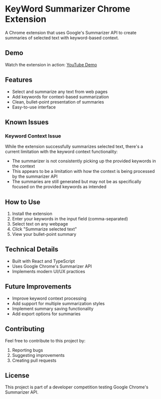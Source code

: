 # KeyWord Summarizer Chrome Extension

A Chrome extension that uses Google's Summarizer API to create summaries of selected text with keyword-based context.

## Demo

Watch the extension in action: [YouTube Demo](https://youtu.be/ILvvBo81DCE)

## Features

- Select and summarize any text from web pages
- Add keywords for context-based summarization
- Clean, bullet-point presentation of summaries
- Easy-to-use interface

## Known Issues

### Keyword Context Issue
While the extension successfully summarizes selected text, there's a current limitation with the keyword context functionality:
- The summarizer is not consistently picking up the provided keywords in the context
- This appears to be a limitation with how the context is being processed by the summarizer API
- The summaries are still generated but may not be as specifically focused on the provided keywords as intended

## How to Use

1. Install the extension
2. Enter your keywords in the input field (comma-separated)
3. Select text on any webpage
4. Click "Summarize selected text"
5. View your bullet-point summary

## Technical Details

- Built with React and TypeScript
- Uses Google Chrome's Summarizer API
- Implements modern UI/UX practices

## Future Improvements

- Improve keyword context processing
- Add support for multiple summarization styles
- Implement summary saving functionality
- Add export options for summaries

## Contributing

Feel free to contribute to this project by:
1. Reporting bugs
2. Suggesting improvements
3. Creating pull requests

## License

This project is part of a developer competition testing Google Chrome's Summarizer API.

